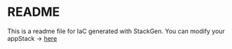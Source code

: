 # README
This is a readme file for IaC generated with StackGen.
You can modify your appStack -> [here](http://main.dev.stackgen.com/appstacks/98766207-63eb-4578-9536-f48ea997f80d)
